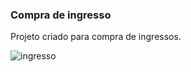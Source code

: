 ### Compra de ingresso

Projeto criado para compra de ingressos.

![ingresso](https://github.com/elimarmcd/Ingresso/assets/157633420/6b80e854-b627-46c7-97cf-8b987257bdf8.png)
